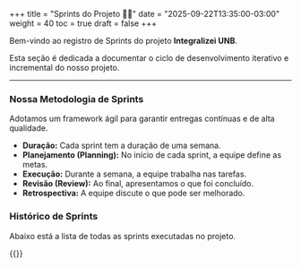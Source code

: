 +++
title = "Sprints do Projeto 🏃‍♂️"
date = "2025-09-22T13:35:00-03:00"
weight = 40
toc = true
draft = false
+++

Bem-vindo ao registro de Sprints do projeto **Integralizei UNB**.

Esta seção é dedicada a documentar o ciclo de desenvolvimento iterativo e incremental do nosso projeto.

---
### Nossa Metodologia de Sprints

Adotamos um framework ágil para garantir entregas contínuas e de alta qualidade.
- **Duração:** Cada sprint tem a duração de uma semana.
- **Planejamento (Planning):** No início de cada sprint, a equipe define as metas.
- **Execução:** Durante a semana, a equipe trabalha nas tarefas.
- **Revisão (Review):** Ao final, apresentamos o que foi concluído.
- **Retrospectiva:** A equipe discute o que pode ser melhorado.

### Histórico de Sprints

Abaixo está a lista de todas as sprints executadas no projeto.

{{<list-children>}}
